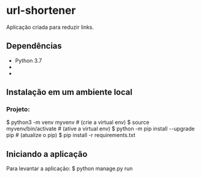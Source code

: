 # url-shortener

Aplicação criada para reduzir links.

## Dependências

* Python 3.7
*
*

## Instalação em um ambiente local

### Projeto:
  $ python3 -m venv myvenv # (crie a virtual env)
  $ source myvenv/bin/activate # (ative a virtual env)
  $ python -m pip install --upgrade pip # (atualize o pip)
  $ pip install -r requirements.txt
  
## Iniciando a aplicação

Para levantar a aplicação:
  $ python manage.py run








